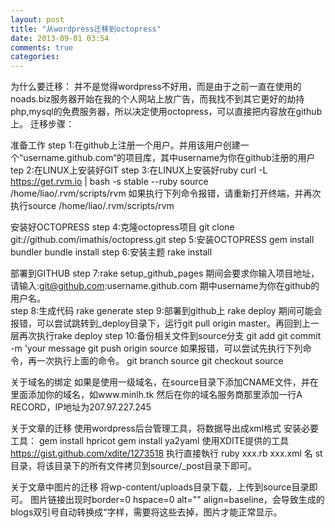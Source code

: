 ```yaml
---
layout: post
title: "从wordpress迁移到octopress"
date: 2013-09-01 03:54
comments: true
categories: 
---
```

为什么要迁移：
并不是觉得wordpress不好用，而是由于之前一直在使用的noads.biz服务器开始在我的个人网站上放广告，而我找不到其它更好的劫持php,mysql的免费服务器，所以决定使用octopress，可以直接把内容放在github上。
迁移步骤：

准备工作
step 1:在github上注册一个用户。并用该用户创建一个“username.github.com“的项目库，其中username为你在github注册的用户tep 2:在LINUX上安装好GIT
step 3:在LINUX上安装好ruby
curl -L https://get.rvm.io | bash -s stable --ruby
source /home/liao/.rvm/scripts/rvm
如果执行下列命令报错，请重新打开终端，并再次执行source /home/liao/.rvm/scripts/rvm

安装好OCTOPRESS
step 4:克隆octopress项目
git clone git://github.com/imathis/octopress.git
step 5:安装OCTOPRESS
gem install bundler
bundle install
step 6:安装主题
rake install

部署到GITHUB
step 7:rake setup_github_pages
期间会要求你输入项目地址，请输入:git@github.com:username.github.com
期中username为你在github的用户名。    
step 8:生成代码
rake generate
step 9:部署到github上
rake deploy
期间可能会报错，可以尝试跳转到_deploy目录下，运行git pull origin master。再回到上一层再次执行rake deploy
step 10:备份相关文件到source分支
git add 
git commit -m 'your message
git push origin source
如果报错，可以尝试先执行下列命令，再一次执行上面的命令。
git branch source
git checkout source

关于域名的绑定
如果是使用一级域名，在source目录下添加CNAME文件，并在里面添加你的域名，如www.minlh.tk
然后在你的域名服务商那里添加一行A RECORD，IP地址为207.97.227.245

关于文章的迁移
使用wordpress后台管理工具，将数据导出成xml格式
安装必要工具：
gem install hpricot
gem install ya2yaml
使用XDITE提供的工具
https://gist.github.com/xdite/1273518
执行直接執行 ruby xxx.rb xxx.xml
名
st目录，将该目录下的所有文件拷贝到source/_post目录下即可。

关于文章中图片的迁移
将wp-content/uploads目录下载，上传到source目录即可。
图片链接出现时border=0 hspace=0 alt="" align=baseline，会导致生成的blogs双引号自动转换成&#8220;字样，需要将这些去掉，图片才能正常显示。


